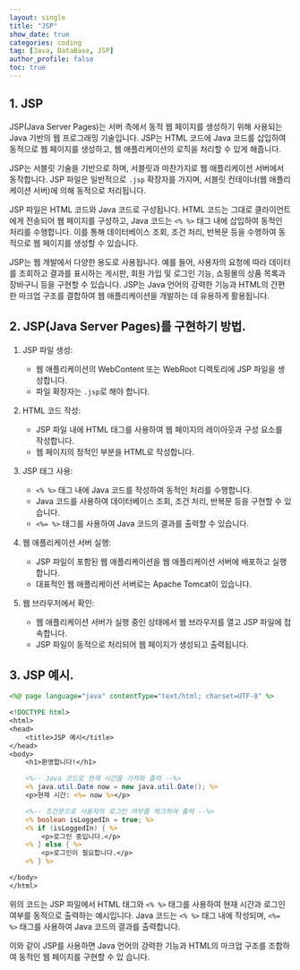 ```yaml
---
layout: single
title: "JSP"
show_date: true
categories: coding
tag: [Java, DataBase, JSP]
author_profile: false
toc: true
---
```


## 1. JSP

JSP(Java Server Pages)는 서버 측에서 동적 웹 페이지를 생성하기 위해 사용되는 Java 기반의 웹 프로그래밍 기술입니다. JSP는 HTML 코드에 Java 코드를 삽입하여 동적으로 웹 페이지를 생성하고, 웹 애플리케이션의 로직을 처리할 수 있게 해줍니다.

JSP는 서블릿 기술을 기반으로 하며, 서블릿과 마찬가지로 웹 애플리케이션 서버에서 동작합니다. JSP 파일은 일반적으로 `.jsp` 확장자를 가지며, 서블릿 컨테이너(웹 애플리케이션 서버)에 의해 동적으로 처리됩니다.

JSP 파일은 HTML 코드와 Java 코드로 구성됩니다. HTML 코드는 그대로 클라이언트에게 전송되어 웹 페이지를 구성하고, Java 코드는 `<% %>` 태그 내에 삽입하여 동적인 처리를 수행합니다. 이를 통해 데이터베이스 조회, 조건 처리, 반복문 등을 수행하여 동적으로 웹 페이지를 생성할 수 있습니다.

JSP는 웹 개발에서 다양한 용도로 사용됩니다. 예를 들어, 사용자의 요청에 따라 데이터를 조회하고 결과를 표시하는 게시판, 회원 가입 및 로그인 기능, 쇼핑몰의 상품 목록과 장바구니 등을 구현할 수 있습니다. JSP는 Java 언어의 강력한 기능과 HTML의 간편한 마크업 구조를 결합하여 웹 애플리케이션을 개발하는 데 유용하게 활용됩니다.

## 2. JSP(Java Server Pages)를 구현하기 방법.

1. JSP 파일 생성:

   - 웹 애플리케이션의 WebContent 또는 WebRoot 디렉토리에 JSP 파일을 생성합니다.
   - 파일 확장자는 `.jsp`로 해야 합니다.

2. HTML 코드 작성:

   - JSP 파일 내에 HTML 태그를 사용하여 웹 페이지의 레이아웃과 구성 요소를 작성합니다.
   - 웹 페이지의 정적인 부분을 HTML로 작성합니다.

3. JSP 태그 사용:

   - `<% %>` 태그 내에 Java 코드를 작성하여 동적인 처리를 수행합니다.
   - Java 코드를 사용하여 데이터베이스 조회, 조건 처리, 반복문 등을 구현할 수 있습니다.
   - `<%= %>` 태그를 사용하여 Java 코드의 결과를 출력할 수 있습니다.

4. 웹 애플리케이션 서버 실행:

   - JSP 파일이 포함된 웹 애플리케이션을 웹 애플리케이션 서버에 배포하고 실행합니다.
   - 대표적인 웹 애플리케이션 서버로는 Apache Tomcat이 있습니다.

5. 웹 브라우저에서 확인:
   - 웹 애플리케이션 서버가 실행 중인 상태에서 웹 브라우저를 열고 JSP 파일에 접속합니다.
   - JSP 파일이 동적으로 처리되어 웹 페이지가 생성되고 출력됩니다.

## 3. JSP 예시.

```jsp
<%@ page language="java" contentType="text/html; charset=UTF-8" %>

<!DOCTYPE html>
<html>
<head>
    <title>JSP 예시</title>
</head>
<body>
    <h1>환영합니다!</h1>

    <%-- Java 코드로 현재 시간을 가져와 출력 --%>
    <% java.util.Date now = new java.util.Date(); %>
    <p>현재 시간: <%= now %></p>

    <%-- 조건문으로 사용자의 로그인 여부를 체크하여 출력 --%>
    <% boolean isLoggedIn = true; %>
    <% if (isLoggedIn) { %>
        <p>로그인 중입니다.</p>
    <% } else { %>
        <p>로그인이 필요합니다.</p>
    <% } %>

</body>
</html>
```

위의 코드는 JSP 파일에서 HTML 태그와 `<% %>` 태그를 사용하여 현재 시간과 로그인 여부를 동적으로 출력하는 예시입니다. Java 코드는 `<% %>` 태그 내에 작성되며, `<%= %>` 태그를 사용하여 Java 코드의 결과를 출력합니다.

이와 같이 JSP를 사용하면 Java 언어의 강력한 기능과 HTML의 마크업 구조를 조합하여 동적인 웹 페이지를 구현할 수 있
습니다.

<!--
{: .notice--danger}

<div class="notice--success">
 2021년 6월에 릴리스 된 맥 OS 몬테레이에서 port 5000을 airplay연결 포트로 사용하고 있기 때문에 5000포트에서 5002포트로 변경하여 사용하였습니다.

</div> -->
